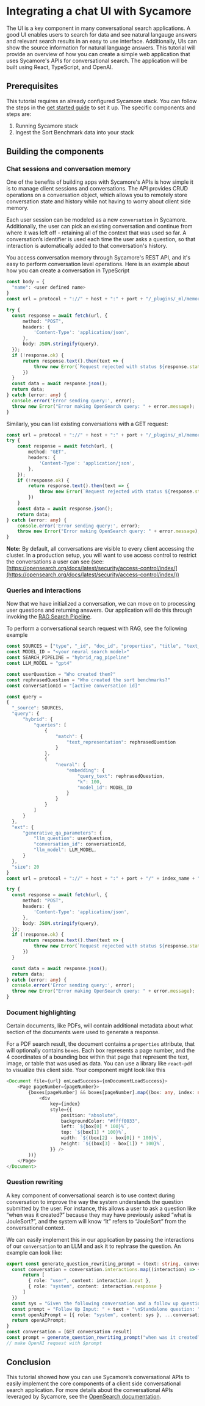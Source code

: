 # Integrating a chat UI with Sycamore

The UI is a key component in many conversational search applications. A good UI enables users to search for data and see natural langauge answers and relevant search results in an easy to use interface. Additionally, UIs can show the source information for natural language answers. This tutorial will provide an overview of how you can create a simple web application that uses Sycamore's APIs for conversational search. The application will be built using React, TypeScript, and OpenAI.

## Prerequisites

This tutorial requires an already configured Sycamore stack. You can follow the steps in the [get started guide](../welcome_to_sycamore/get_started.md) to set it up. The specific components and steps are:

1. Running Sycamore stack
2. Ingest the Sort Benchmark data into your stack

## Building the components

### Chat sessions and conversation memory

One of the benefits of building apps with Sycamore's APIs is how simple it is to manage client sessions and conversations. The API provides CRUD operations on a conversation object, which allows you to remotely store conversation state and history while not having to worry about client side memory.

Each user session can be modeled as a new `conversation` in Sycamore. Additionally, the user can pick an existing conversation and continue from where it was left off - retaining all of the context that was used so far. A conversation’s identifier is used each time the user asks a question, so that interaction is automatically added to that conversation's history.

You access conversation memory through Sycamore's REST API, and it's easy to perform conversation level operations. Here is an example about how you can create a conversation in TypeScript

```typescript
const body = {
  "name": <user defined name>
}
const url = protocol + "://" + host + ":" + port + "/_plugins/_ml/memory/conversation"

try {
  const response = await fetch(url, {
      method: "POST",
      headers: {
          'Content-Type': 'application/json',
      },
      body: JSON.stringify(query),
  });
  if (!response.ok) {
      return response.text().then(text => {
          throw new Error(`Request rejected with status ${response.status} and message ${text}`);
      })
  }
  const data = await response.json();
  return data;
} catch (error: any) {
  console.error('Error sending query:', error);
  throw new Error("Error making OpenSearch query: " + error.message);
}
```

Similarly, you can list existing conversations with a GET request:

```typescript
const url = protocol + "://" + host + ":" + port + "/_plugins/_ml/memory/conversation"
try {
    const response = await fetch(url, {
        method: "GET",
        headers: {
            'Content-Type': 'application/json',
        },
    });
    if (!response.ok) {
        return response.text().then(text => {
            throw new Error(`Request rejected with status ${response.status} and message ${text}`);
        })
    }
    const data = await response.json();
    return data;
} catch (error: any) {
    console.error('Error sending query:', error);
    throw new Error("Error making OpenSearch query: " + error.message);
}
```

**********Note:********** By default, all conversations are visible to every client accessing the cluster. In a production setup, you will want to use access control to restrict the conversations a user can see (see: [https://opensearch.org/docs/latest/security/access-control/index/](https://opensearch.org/docs/latest/security/access-control/index/))

### Queries and interactions

Now that we have initialized a conversation, we can move on to processing user questions and returning answers. Our application will do this through invoking the [RAG Search Pipeline](../querying_data/using_rag_pipelines.md).

To perform a conversational search request with RAG, see the following example

```typescript
const SOURCES = ["type", "_id", "doc_id", "properties", "title", "text_representation"]
const MODEL_ID = "<your neural search model>"
const SEARCH_PIPELINE = "hybrid_rag_pipeline"
const LLM_MODEL = "gpt4"

const userQuestion = "Who created them?"
const rephrasedQuestion = "Who created the sort benchmarks?"
const conversationId = "[active conversation id]"

const query =
{
  "_source": SOURCES,
  "query": {
      "hybrid": {
          "queries": [
              {
                  "match": {
                      "text_representation": rephrasedQuestion
                  }
              },
              {
                  "neural": {
                      "embedding": {
                          "query_text": rephrasedQuestion,
                          "k": 100,
                          "model_id": MODEL_ID
                      }
                  }
              }
          ]
      }
  },
  "ext": {
      "generative_qa_parameters": {
          "llm_question": userQuestion,
          "conversation_id": conversationId,
          "llm_model": LLM_MODEL,
      }
  },
  "size": 20
}
const url = protocol + "://" + host + ":" + port + "/" + index_name + "/_search?search_pipeline=" + SEARCH_PIPELINE

try {
  const response = await fetch(url, {
      method: "POST",
      headers: {
          'Content-Type': 'application/json',
      },
      body: JSON.stringify(query),
  });
  if (!response.ok) {
      return response.text().then(text => {
          throw new Error(`Request rejected with status ${response.status} and message ${text}`);
      })
  }

  const data = await response.json();
  return data;
} catch (error: any) {
  console.error('Error sending query:', error);
  throw new Error("Error making OpenSearch query: " + error.message);
}
```

### Document highlighting

Certain documents, like PDFs, will contain additional metadata about what section of the documents were used to generate a response. 

For a PDF search result, the document contains a `properties` attribute, that will optionally contains `boxes`. Each box represents a page number, and the 4 coordinates of a bounding box within that page that represent the text, image, or table that was used as data. You can use a library like `react-pdf` to visualize this client side. Your component might look like this

```typescript
<Document file={url} onLoadSuccess={onDocumentLoadSuccess}>
    <Page pageNumber={pageNumber}>
        {boxes[pageNumber] && boxes[pageNumber].map((box: any, index: number) => (
            <div
                key={index}
                style={{
                    position: "absolute",
                    backgroundColor: "#ffff0033",
                    left: `${box[0] * 100}%`,
                    top: `${box[1] * 100}%`,
                    width: `${(box[2] - box[0]) * 100}%`,
                    height: `${(box[3] - box[1]) * 100}%`,
                }} />
        ))}
    </Page>
</Document>
```

### Question rewriting

A key component of conversational search is to use context during conversation to improve the way the system understands the question submitted by the user. For instance, this allows a user to ask a question like “when was it created?” because they may have previously asked “what is JouleSort?”, and the system will know “it” refers to “JouleSort” from the conversational context.

We can easily implement this in our application by passing the interactions of our `conversation` to an LLM and ask it to rephrase the question. An example can look like:

```typescript
export const generate_question_rewriting_prompt = (text: string, conversation: any()) => {
  const conversation = conversation.interactions.map((interaction) => {
      return [
        { role: "user", content: interaction.input },
        { role: "system", content: interaction.response }
      ]
  })
  const sys = "Given the following conversation and a follow up question, rephrase the follow up question to be a standalone question. \n"
  const prompt = "Follow Up Input: " + text + "\nStandalone question: "
  const openAiPrompt = [{ role: "system", content: sys }, ...conversation, { role: "user", content: prompt }]
  return openAiPrompt;
}
const conversation = [GET conversation result]
const prompt = generate_question_rewriting_prompt("when was it created?", conversation)
// make OpenAI request with $prompt
```

## Conclusion

This tutorial showed how you can use Sycamore’s conversational APIs to easily implement the core components of a client side conversational search application. For more details about the conversational APIs leveraged by Sycamore, see the [OpenSearch documentation](https://opensearch.org/docs/latest/ml-commons-plugin/conversational-search/).
